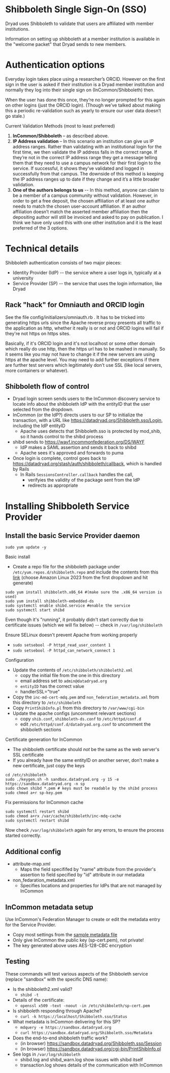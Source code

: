 Shibboleth Single Sign-On (SSO)
===============================

Dryad uses Shibboleth to validate that users are affiliated with member
institutions. 

Information on setting up shibboleth at a member institution is available in the "welcome packet" that Dryad sends to new members.

Authentication options
======================

Everyday login takes place using a researcher’s ORCID.  However on the first
sign in the user is asked if their institution is a Dryad member institution and
normally they log into their single sign on (InCommon/Shibboleth) then.  

When the user has done this once, they’re no longer prompted for this again on
other logins (just the ORCID login).  (Though we’ve talked about making this a
periodic re-validation such as yearly to ensure our user data doesn’t go stale.) 
 
Current Validation Methods (most to least preferred)
1. **InCommon/Shibboleth** – as described above.
2. **IP Address validation** – In this scenario an institution can give us IP
  address ranges.  Rather than validating with an institutional login for the
  first time, we then validate the IP address falls in the correct range.  If
  they’re not in the correct IP address range they get a message telling them that
  they need to use a campus network for their first login to the service. If
  successful, it shows they’ve validated and logged in successfully from that
  campus.  The downside of this method is keeping the IP address ranges up to date
  if they change and it’s a little broader validation. 
3. **One of the authors belongs to us**  --  In this method, anyone can claim to
  be a member of a campus community without validation.  However, in order to get
  a free deposit, the chosen affiliation of at least one author needs to match the
  chosen user-account affiliation.  If an author affiliation doesn’t match the
  asserted member affiliation then the depositing author will still be invoiced
  and asked to pay on publication.  I think we have only used this with one other
  institution and it is the least preferred of the 3 options. 
 


Technical details
=================

Shibboleth authentication consists of two major pieces:
- Identity Provider (IdP) -- the service where a user logs in, typically at a university
- Service Provider (SP) -- the service that uses the login information, like Dryad


Rack "hack" for Omniauth and ORCID login
----------------------------------------

See the file config/initializers/omniauth.rb . It has to be tricked into
generating https urls since the Apache reverse proxy presents all traffic to the
application as http, whether it really is or not and ORCID logins will fail if
they're not https on https sites. 

Basically, if it's ORCID login and it's not localhost or some other domain which
really do use http, then the https url has to be mashed in manually. So it seems
like you may not have to change it if the new servers are using https at the
apache level. You may need to add further exceptions if there are further test
servers which legitimately don't use SSL (like local servers, more containers or
whatever). 


Shibboleth flow of control
--------------------------

- Dryad login screen sends users to the InCommon discovery service to locate
  info about the shibboleth IdP with the entityID that the user selected from the
  dropdown.
- InCommon (or the IdP?) directs users to our SP to initialize the
  transaction, with a URL like https://datadryad.org/Shibboleth.sso/Login, including the IdP entityID
  - Apache uses detects that Shibboleth.sso is protected by mod_shib, so it hands control to the shibd process
- shibd sends to https://wayf.incommonfederation.org/DS/WAYF
   - IdP makes a SAML assertion and sends it back to shibd
   - Apache sees it's approved and forwards to puma
- Once login is complete, control goes back to https://datadryad.org/stash/auth/shibboleth/callback,
  which is handled by Rails
  - In Rails `SessionsController.callback` handles the call,
    - verifyies the validity of the package sent from the IdP
    - redirects as appropriate


Installing Shibboleth Service Provider
======================================


Install the basic Service Provider daemon
-----------------------------------------

```
sudo yum update -y
```

Basic install
- Create a repo file for the shibboleth package under `/etc/yum.repos.d/shibboleth.repo` and include the contents from
  this [link](https://shibboleth.net/downloads/service-provider/RPMS/) (choose Amazon Linux 2023 from the first dropdown and hit generate)

```
sudo yum install shibboleth.x86_64 #(make sure the .x86_64 version is used)
sudo yum install shibboleth-embedded-ds
sudo systemctl enable shibd.service #enable the service
sudo systemctl start shibd
```

Even though it's "running", it probably didn't start correctly due to certificate issues (which we will fix below) -- check in `/var/log/shibboleth`

Ensure SELinux doesn't prevent Apache from working properly
- `sudo setsebool -P httpd_read_user_content 1`
- `sudo setsebool -P httpd_can_network_connect 1`

Configuration
- Update the contents of `/etc/shibboleth/shibboleth2.xml`
  - copy the initial file from the one in this directory
  - email address set to `admin@datadryad.org`
  - `entityID` has the correct value
  - handlerSSL="true"
- Copy the `inc-md-cert-mdq.pem` and `non_federation_metadata.xml` from this directory to `/etc/shibboleth`
- Copy `PrintShibInfo.pl` from this directory to `/var/www/cgi-bin`
- Update the apache configs (uncomment relevant sections)
  - copy `shib.conf`, `shibboleth-ds.conf` to  `/etc/httpd/conf.d`
  - edit `/etc/httpd/conf.d/datadryad.org.conf` to  uncomment the shibboleth sections


Certificate generation for InCommon
- The shibboleth certificate should *not* be the same as the web server's SSL certificate
- If you already have the same entityID on another server, don't make a new certificate, just copy the keys

```
cd /etc/shibboleth
sudo ./keygen.sh -h sandbox.datadryad.org -y 15 -e https://sandbox.datadryad.org -n sp
sudo chown shibd *.pem # keys must be readable by the shibd process
sudo chmod a+r sp-key.pem
```

Fix permissions for InCommon cache
```
sudo systemctl restart shibd
sudo chmod a+rx /var/cache/shibboleth/inc-mdq-cache
sudo systemctl restart shibd
```

Now check `/var/log/shibboleth` again for any errors, to ensure the process started correctly.


Additional config
-----------------

- attribute-map.xml
  - Maps the field specififed by "name" attribute from the provider's assertion to field specified by "id" attribute in our metadata
- non_fedaration_metadata.xml
  - Specifies locations and properties for IdPs that are not managed by InCommon


InCommon metadata setup
-----------------------

Use InCommon's Federation Manager to create or edit the metadata entry for the Service Provider.

- Copy most settings from the [sample metadata file](sample-SP-metadata.xml)
- Only give InCommon the public key (sp-cert.pem), not private!
- The key generated above uses AES-128-CBC encryption



Testing
----------

These commands will test various aspects of the Shibboleth service (replace "sandbox" with the specific DNS name):
- Is the shibboleth2.xml valid?
  - `shibd -t`
- Details of the certificate:
  - `openssl x509 -text -noout -in /etc/shibboleth/sp-cert.pem`
- Is shibboleth responding through Apache?
  - `curl -k https://localhost/Shibboleth.sso/Status`
- What metadata is InCommon delivering for this SP?
  - `mdquery -e https://sandbox.datadryad.org`
  - `curl https://sandbox.datadryad.org/Shibboleth.sso/Metadata`
- Does the end-to-end shibboleth traffic work?
  - (in browser) https://sandbox.datadryad.org/Shibboleth.sso/Session
  - (in browser) https://sandbox.datadryad.org/cgi-bin/PrintShibInfo.pl
- See logs in `/var/log/shibboleth`
  - shibd.log and shibd_warn.log show issues with shibd itself
  - transaction.log shows details of the communication with InCommon

